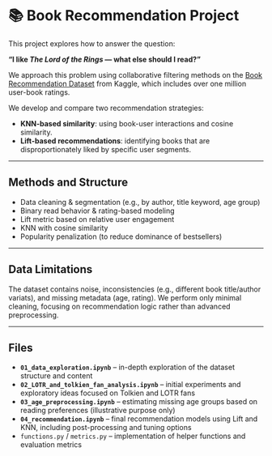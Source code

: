 # 📚 Book Recommendation Project

This project explores how to answer the question:

**“I like *The Lord of the Rings* — what else should I read?”**

We approach this problem using collaborative filtering methods on the [Book Recommendation Dataset](https://www.kaggle.com/datasets/arashnic/book-recommendation-dataset/data) from Kaggle, which includes over one million user-book ratings.

We develop and compare two recommendation strategies:
- **KNN-based similarity**: using book-user interactions and cosine similarity.
- **Lift-based recommendations**: identifying books that are disproportionately liked by specific user segments.

---

## Methods and Structure

- Data cleaning & segmentation (e.g., by author, title keyword, age group)
- Binary read behavior & rating-based modeling
- Lift metric based on relative user engagement
- KNN with cosine similarity
- Popularity penalization (to reduce dominance of bestsellers)

---

## Data Limitations

The dataset contains noise, inconsistencies (e.g., different book title/author variats), and missing metadata (age, rating). We perform only minimal cleaning, focusing on recommendation logic rather than advanced preprocessing.

---


## Files

- **`01_data_exploration.ipynb`** – in-depth exploration of the dataset structure and content
- **`02_LOTR_and_tolkien_fan_analysis.ipynb`** – initial experiments and exploratory ideas focused on Tolkien and LOTR fans
- **`03_age_preprocessing.ipynb`** – estimating missing age groups based on reading preferences (illustrative purpose only)
- **`04_recommendation.ipynb`** – final recommendation models using Lift and KNN, including post-processing and tuning options
- `functions.py` / `metrics.py` – implementation of helper functions and evaluation metrics
